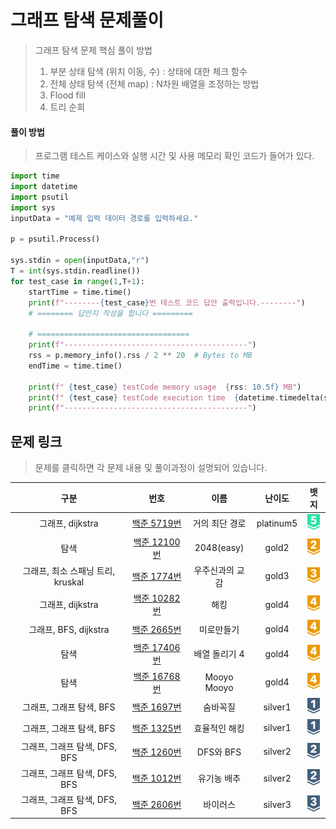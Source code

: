 # 그래프 탐색 문제풀이
> 그래프 탐색 문제 핵심 풀이 방법 <br>
> 1. 부분 상태 탐색 (위치 이동, 수) : 상태에 대한 체크 함수 <br>
> 2. 전체 상태 탐색 (전체 map) : N차원 배열을 조정하는 방법 <br>
> 3. Flood fill <br>
> 4. 트리 순회 <br>
#### 풀이 방법
> 프로그램 테스트 케이스와 실행 시간 및 사용 메모리 확인 코드가 들어가 있다.
```python
import time
import datetime
import psutil
import sys
inputData = "예제 입력 데이터 경로를 입력하세요."

p = psutil.Process()

sys.stdin = open(inputData,"r")
T = int(sys.stdin.readline())
for test_case in range(1,T+1):
    startTime = time.time()
    print(f"--------{test_case}번 테스트 코드 답안 출력입니다.--------")
    # ======== 답안지 작성을 합니다 =========

    # ==================================
    print(f"-----------------------------------------")
    rss = p.memory_info().rss / 2 ** 20  # Bytes to MB
    endTime = time.time()

    print(f" {test_case} testCode memory usage  {rss: 10.5f} MB")
    print(f" {test_case} testCode execution time  {datetime.timedelta(seconds=(endTime - startTime))} sec")
    print(f"-----------------------------------------")
```
## 문제 링크
> 문제를 클릭하면 각 문제 내용 및 풀이과정이 설명되어 있습니다.

|           구분            |                                                                                                                       번호                                                                                                                        |    이름    |    난이도    |                                                                            뱃지                                                                             |
|:-----------------------:|:-----------------------------------------------------------------------------------------------------------------------------------------------------------------------------------------------------------------------------------------------:|:--------:|:---------:|:---------------------------------------------------------------------------------------------------------------------------------------------------------:|
|      그래프, dijkstra      |  [백준 5719번](https://github.com/gudals-kim/Studyroom/blob/delevlop/codingtest/%EC%95%8C%EA%B3%A0%EB%A6%AC%EC%A6%98_%EB%AC%B8%EC%A0%9C%ED%92%80%EC%9D%B4/%EA%B7%B8%EB%9E%98%ED%94%84%ED%83%90%EC%83%89_%EB%AC%B8%EC%A0%9C/docs/backjoon_5719.md)  | 거의 최단 경로 | platinum5 | <img src="https://raw.githubusercontent.com/gudals-kim/Studyroom/0c61bf1ad9b6434ff624dbab4012654df8c92b01/codingtest/img/rank/platinum_5.svg" width="20"> |
|           탐색            | [백준 12100번](https://github.com/gudals-kim/Studyroom/blob/delevlop/codingtest/%EC%95%8C%EA%B3%A0%EB%A6%AC%EC%A6%98_%EB%AC%B8%EC%A0%9C%ED%92%80%EC%9D%B4/%EA%B7%B8%EB%9E%98%ED%94%84%ED%83%90%EC%83%89_%EB%AC%B8%EC%A0%9C/docs/backjoon_12100.md) | 2048(easy) |   gold2   |   <img src="https://raw.githubusercontent.com/gudals-kim/Studyroom/0c61bf1ad9b6434ff624dbab4012654df8c92b01/codingtest/img/rank/gold_2.svg" width="20">   |
| 그래프, 최소 스패닝 트리, kruskal |  [백준 1774번](https://github.com/gudals-kim/Studyroom/blob/delevlop/codingtest/%EC%95%8C%EA%B3%A0%EB%A6%AC%EC%A6%98_%EB%AC%B8%EC%A0%9C%ED%92%80%EC%9D%B4/%EA%B7%B8%EB%9E%98%ED%94%84%ED%83%90%EC%83%89_%EB%AC%B8%EC%A0%9C/docs/backjoon_1774.md)  | 우주신과의 교감 |   gold3   |   <img src="https://raw.githubusercontent.com/gudals-kim/Studyroom/0c61bf1ad9b6434ff624dbab4012654df8c92b01/codingtest/img/rank/gold_3.svg" width="20">   |
|      그래프, dijkstra      | [백준 10282번](https://github.com/gudals-kim/Studyroom/blob/delevlop/codingtest/%EC%95%8C%EA%B3%A0%EB%A6%AC%EC%A6%98_%EB%AC%B8%EC%A0%9C%ED%92%80%EC%9D%B4/%EA%B7%B8%EB%9E%98%ED%94%84%ED%83%90%EC%83%89_%EB%AC%B8%EC%A0%9C/docs/backjoon_10282.md) |    해킹    |   gold4   |   <img src="https://raw.githubusercontent.com/gudals-kim/Studyroom/0c61bf1ad9b6434ff624dbab4012654df8c92b01/codingtest/img/rank/gold_4.svg" width="20">   |
|   그래프, BFS, dijkstra    |  [백준 2665번](https://github.com/gudals-kim/Studyroom/blob/delevlop/codingtest/%EC%95%8C%EA%B3%A0%EB%A6%AC%EC%A6%98_%EB%AC%B8%EC%A0%9C%ED%92%80%EC%9D%B4/%EA%B7%B8%EB%9E%98%ED%94%84%ED%83%90%EC%83%89_%EB%AC%B8%EC%A0%9C/docs/backjoon_2665.md)  |  미로만들기   |   gold4   |   <img src="https://raw.githubusercontent.com/gudals-kim/Studyroom/0c61bf1ad9b6434ff624dbab4012654df8c92b01/codingtest/img/rank/gold_4.svg" width="20">   |
|           탐색            | [백준 17406번](https://github.com/gudals-kim/Studyroom/blob/delevlop/codingtest/%EC%95%8C%EA%B3%A0%EB%A6%AC%EC%A6%98_%EB%AC%B8%EC%A0%9C%ED%92%80%EC%9D%B4/%EA%B7%B8%EB%9E%98%ED%94%84%ED%83%90%EC%83%89_%EB%AC%B8%EC%A0%9C/docs/backjoon_17406.md) | 배열 돌리기 4 |   gold4   |   <img src="https://raw.githubusercontent.com/gudals-kim/Studyroom/0c61bf1ad9b6434ff624dbab4012654df8c92b01/codingtest/img/rank/gold_4.svg" width="20">   |
|           탐색            | [백준 16768번](https://github.com/gudals-kim/Studyroom/blob/delevlop/codingtest/%EC%95%8C%EA%B3%A0%EB%A6%AC%EC%A6%98_%EB%AC%B8%EC%A0%9C%ED%92%80%EC%9D%B4/%EA%B7%B8%EB%9E%98%ED%94%84%ED%83%90%EC%83%89_%EB%AC%B8%EC%A0%9C/docs/backjoon_16768.md) | Mooyo Mooyo |   gold4   |   <img src="https://raw.githubusercontent.com/gudals-kim/Studyroom/0c61bf1ad9b6434ff624dbab4012654df8c92b01/codingtest/img/rank/gold_4.svg" width="20">   |
|    그래프, 그래프 탐색, BFS     |  [백준 1697번](https://github.com/gudals-kim/Studyroom/blob/delevlop/codingtest/%EC%95%8C%EA%B3%A0%EB%A6%AC%EC%A6%98_%EB%AC%B8%EC%A0%9C%ED%92%80%EC%9D%B4/%EA%B7%B8%EB%9E%98%ED%94%84%ED%83%90%EC%83%89_%EB%AC%B8%EC%A0%9C/docs/backjoon_1697.md)  |   숨바꼭질   |  silver1  |  <img src="https://raw.githubusercontent.com/gudals-kim/Studyroom/0c61bf1ad9b6434ff624dbab4012654df8c92b01/codingtest/img/rank/silver_1.svg" width="20">  |
|    그래프, 그래프 탐색, BFS     |  [백준 1325번](https://github.com/gudals-kim/Studyroom/blob/delevlop/codingtest/%EC%95%8C%EA%B3%A0%EB%A6%AC%EC%A6%98_%EB%AC%B8%EC%A0%9C%ED%92%80%EC%9D%B4/%EA%B7%B8%EB%9E%98%ED%94%84%ED%83%90%EC%83%89_%EB%AC%B8%EC%A0%9C/docs/backjoon_1325.md)  | 효율적인 해킹  |  silver1  |  <img src="https://raw.githubusercontent.com/gudals-kim/Studyroom/0c61bf1ad9b6434ff624dbab4012654df8c92b01/codingtest/img/rank/silver_1.svg" width="20">  |
|  그래프, 그래프 탐색, DFS, BFS  |  [백준 1260번](https://github.com/gudals-kim/Studyroom/blob/delevlop/codingtest/%EC%95%8C%EA%B3%A0%EB%A6%AC%EC%A6%98_%EB%AC%B8%EC%A0%9C%ED%92%80%EC%9D%B4/%EA%B7%B8%EB%9E%98%ED%94%84%ED%83%90%EC%83%89_%EB%AC%B8%EC%A0%9C/docs/backjoon_1260.md)  | DFS와 BFS |  silver2  |  <img src="https://raw.githubusercontent.com/gudals-kim/Studyroom/0c61bf1ad9b6434ff624dbab4012654df8c92b01/codingtest/img/rank/silver_2.svg" width="20">  |
|  그래프, 그래프 탐색, DFS, BFS  |  [백준 1012번](https://github.com/gudals-kim/Studyroom/blob/delevlop/codingtest/%EC%95%8C%EA%B3%A0%EB%A6%AC%EC%A6%98_%EB%AC%B8%EC%A0%9C%ED%92%80%EC%9D%B4/%EA%B7%B8%EB%9E%98%ED%94%84%ED%83%90%EC%83%89_%EB%AC%B8%EC%A0%9C/docs/backjoon_1012.md)  |  유기농 배추  |  silver2  |  <img src="https://raw.githubusercontent.com/gudals-kim/Studyroom/0c61bf1ad9b6434ff624dbab4012654df8c92b01/codingtest/img/rank/silver_2.svg" width="20">  |
|  그래프, 그래프 탐색, DFS, BFS  |  [백준 2606번](https://github.com/gudals-kim/Studyroom/blob/delevlop/codingtest/%EC%95%8C%EA%B3%A0%EB%A6%AC%EC%A6%98_%EB%AC%B8%EC%A0%9C%ED%92%80%EC%9D%B4/%EA%B7%B8%EB%9E%98%ED%94%84%ED%83%90%EC%83%89_%EB%AC%B8%EC%A0%9C/docs/backjoon_2606.md)  |   바이러스   |  silver3  |  <img src="https://raw.githubusercontent.com/gudals-kim/Studyroom/0c61bf1ad9b6434ff624dbab4012654df8c92b01/codingtest/img/rank/silver_3.svg" width="20">  |